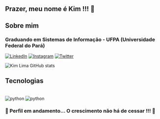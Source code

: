 ## Prazer, meu nome é Kim !!! 🖖
## Sobre mim
### Graduando em Sistemas de Informação - UFPA (Universidade Federal do Pará)

[![LinkedIn](https://img.shields.io/badge/LinkedIn-0077B5?style=for-the-badge&logo=linkedin&logoColor=white)](https://www.linkedin.com/in/kim-lima-0800461a1/)
[![Instagram](https://img.shields.io/badge/Instagram-E4405F?style=for-the-badge&logo=instagram&logoColor=white)](https://www.instagram.com/kimlimadlima/)
[![Twitter](https://img.shields.io/badge/Twitter-1DA1F2?style=for-the-badge&logo=twitter&logoColor=white)](https://twitter.com/MikimLiminha)

![Kim Lima GitHub stats](https://github-readme-stats.vercel.app/api?username=KimLimadLima&show_icons=true&theme=dark)


## Tecnologias

<div style="display: inline_block"><br/>
    <img align="center" alt="python" src="https://img.shields.io/badge/Python-14354C?style=for-the-badge&logo=python&logoColor=white"/>
    <img align="center" alt="python" src="https://img.shields.io/badge/VIM-%2311AB00.svg?&style=for-the-badge&logo=vim&logoColor=white"/>
</div>

### 🛑 Perfil em andamento... O crescimento não há de cessar !!! 🛑
